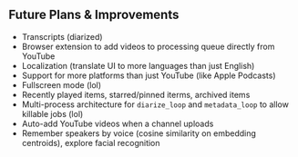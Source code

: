 ## Future Plans & Improvements
- Transcripts (diarized)
- Browser extension to add videos to processing queue directly from YouTube
- Localization (translate UI to more languages than just English)
- Support for more platforms than just YouTube (like Apple Podcasts)
- Fullscreen mode (lol)
- Recently played items, starred/pinned iterms, archived items
- Multi-process architecture for `diarize_loop` and `metadata_loop` to allow killable jobs (lol)
- Auto-add YouTube videos when a channel uploads
- Remember speakers by voice (cosine similarity on embedding centroids), explore facial recognition
